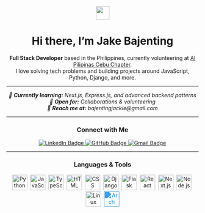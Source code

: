 <!-- Example: README.md -->

<!-- Add a nice banner or header image if you'd like -->
<!-- <img src="https://your-image-url/banner.png" alt="Banner" style="width:100%;"/> -->

<p align="center">
  <img src="https://media.giphy.com/media/hvRJCLFzcasrR4ia7z/giphy.gif" width="35">
</p>

<h1 align="center">Hi there, I’m Jake Bajenting</h1>

<p align="center">
  <strong>Full Stack Developer</strong> based in the Philippines,
  currently volunteering at <a href="https://github.com/AI-Pilipinas">AI Pilipinas Cebu Chapter</a>.<br/>
  I love solving tech problems and building projects around JavaScript, Python, Django, and more.
</p>

---

<!-- Badges or quick info -->
<p align="center">
  <em>
    🌱 <strong>Currently learning:</strong> Next.js, Express.js, and advanced backend patterns <br/>
    🤝 <strong>Open for:</strong> Collaborations & volunteering <br/>
    💬 <strong>Reach me at:</strong> bajentingjackie@gmail.com <br/>
  
  </em>
</p>

---

<h3 align="center">Connect with Me</h3>
<p align="center">
  <a href="https://www.linkedin.com/in/jake-bajenting-902947274/">
    <img src="https://img.shields.io/badge/-LinkedIn-blue?style=flat&logo=Linkedin&logoColor=white" alt="LinkedIn Badge"/>
  </a>
  <a href="https://github.com/Cozyx213">
    <img src="https://img.shields.io/badge/-GitHub-black?style=flat&logo=GitHub&logoColor=white" alt="GitHub Badge"/>
  </a>
  <a href="mailto:bajentingjackie@gmail.com">
    <img src="https://img.shields.io/badge/-Gmail-c14438?style=flat&logo=Gmail&logoColor=white" alt="Gmail Badge"/>
  </a>
</p>

---

<h3 align="center">Languages & Tools</h3>
<p align="center">
  <!-- You can replace any icon link with a 'colored' or 'plain' version if available -->
  <img src="https://cdn.jsdelivr.net/gh/devicons/devicon/icons/python/python-original.svg" title="Python" alt="Python" width="40" height="40"/>&nbsp;
  <img src="https://cdn.jsdelivr.net/gh/devicons/devicon/icons/javascript/javascript-original.svg" title="JavaScript" alt="JavaScript" width="40" height="40"/>&nbsp;
  <img src="https://cdn.jsdelivr.net/gh/devicons/devicon/icons/typescript/typescript-original.svg" title="TypeScript" alt="TypeScript" width="40" height="40"/>&nbsp;
  <img src="https://cdn.jsdelivr.net/gh/devicons/devicon/icons/html5/html5-original.svg" title="HTML5" alt="HTML" width="40" height="40"/>&nbsp;
  <img src="https://cdn.jsdelivr.net/gh/devicons/devicon/icons/css3/css3-original.svg" title="CSS3" alt="CSS" width="40" height="40"/>&nbsp;
  <img src="https://cdn.jsdelivr.net/gh/devicons/devicon/icons/django/django-plain.svg" title="Django" alt="Django" width="40" height="40"/>&nbsp;
  <img src="https://cdn.jsdelivr.net/gh/devicons/devicon/icons/flask/flask-original.svg" title="Flask" alt="Flask" width="40" height="40"/>&nbsp;
  <img src="https://cdn.jsdelivr.net/gh/devicons/devicon/icons/react/react-original.svg" title="React" alt="React" width="40" height="40"/>&nbsp;
  <img src="https://cdn.jsdelivr.net/gh/devicons/devicon/icons/nextjs/nextjs-original.svg" title="Next.js" alt="Next.js" width="40" height="40"/>&nbsp;
  <img src="https://cdn.jsdelivr.net/gh/devicons/devicon/icons/nodejs/nodejs-original.svg" title="Node.js" alt="Node.js" width="40" height="40"/>&nbsp;
  <img src="https://cdn.jsdelivr.net/gh/devicons/devicon/icons/linux/linux-original.svg" title="Linux" alt="Linux" width="40" height="40"/>&nbsp;
<img src="https://cdn.jsdelivr.net/gh/devicons/devicon/icons/archlinux/archlinux-plain.svg" title="Arch Linux" alt="Arch Linux" width="40" height="40" style="filter: invert(38%) sepia(93%) saturate(1843%) hue-rotate(180deg) brightness(92%) contrast(97%);"/>

</p>
